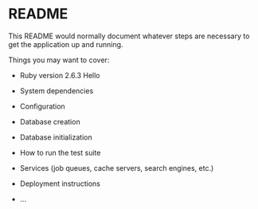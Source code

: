 # README

This README would normally document whatever steps are necessary to get the
application up and running.

Things you may want to cover:

* Ruby version
  2.6.3
  Hello

* System dependencies

* Configuration

* Database creation

* Database initialization

* How to run the test suite

* Services (job queues, cache servers, search engines, etc.)

* Deployment instructions

* ...
